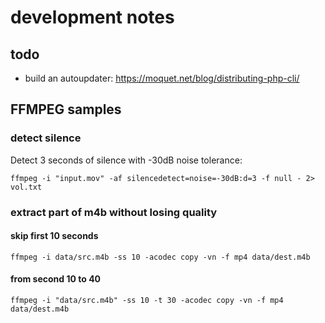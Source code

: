 # development notes

## todo
- build an autoupdater: https://moquet.net/blog/distributing-php-cli/

## FFMPEG samples

### detect silence

Detect 3 seconds of silence with -30dB noise tolerance:
```
ffmpeg -i "input.mov" -af silencedetect=noise=-30dB:d=3 -f null - 2> vol.txt
```

### extract part of m4b without losing quality

####  skip first 10 seconds
```
ffmpeg -i data/src.m4b -ss 10 -acodec copy -vn -f mp4 data/dest.m4b
```

####  from second 10 to 40
```
ffmpeg -i "data/src.m4b" -ss 10 -t 30 -acodec copy -vn -f mp4 data/dest.m4b
```